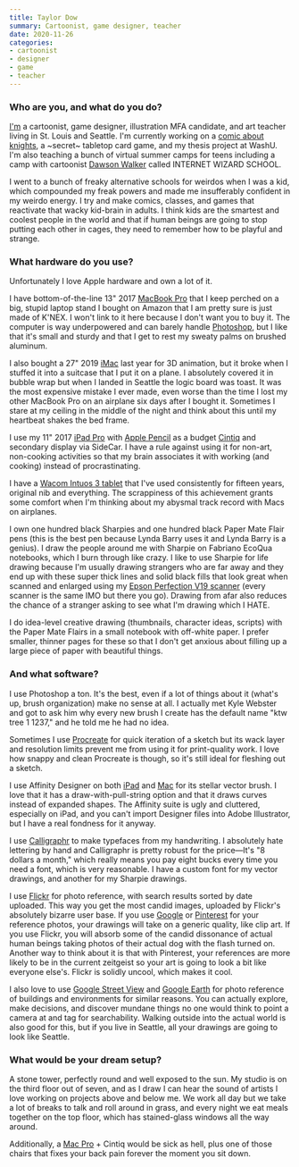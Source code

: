 ```yaml
---
title: Taylor Dow
summary: Cartoonist, game designer, teacher
date: 2020-11-26
categories:
- cartoonist
- designer
- game
- teacher
---
```


### Who are you, and what do you do?

[I'm](https://taylordow.art/ "Taylor's website.") a cartoonist, game designer, illustration MFA candidate, and art teacher living in St. Louis and Seattle. I'm currently working on a [comic about knights](https://www.instagram.com/p/CAu_QjiJ8hi/ "Taylor's drawing of knights, on Instagram."), a ~secret~ tabletop card game, and my thesis project at WashU. I'm also teaching a bunch of virtual summer camps for teens including a camp with cartoonist [Dawson Walker](https://www.instagram.com/dawsonpiselwalker/ "Dawson's Instagram account.") called INTERNET WIZARD SCHOOL.

I went to a bunch of freaky alternative schools for weirdos when I was a kid, which compounded my freak powers and made me insufferably confident in my weirdo energy. I try and make comics, classes, and games that reactivate that wacky kid-brain in adults. I think kids are the smartest and coolest people in the world and that if human beings are going to stop putting each other in cages, they need to remember how to be playful and strange.

### What hardware do you use?

Unfortunately I love Apple hardware and own a lot of it.

I have bottom-of-the-line 13" 2017 [MacBook Pro][macbook-pro] that I keep perched on a big, stupid laptop stand I bought on Amazon that I am pretty sure is just made of K'NEX. I won't link to it here because I don't want you to buy it. The computer is way underpowered and can barely handle [Photoshop][], but I like that it's small and sturdy and that I get to rest my sweaty palms on brushed aluminum.

I also bought a 27" 2019 [iMac][] last year for 3D animation, but it broke when I stuffed it into a suitcase that I put it on a plane. I absolutely covered it in bubble wrap but when I landed in Seattle the logic board was toast. It was the most expensive mistake I ever made, even worse than the time I lost my other MacBook Pro on an airplane six days after I bought it. Sometimes I stare at my ceiling in the middle of the night and think about this until my heartbeat shakes the bed frame.

I use my 11" 2017 [iPad Pro][ipad-pro] with [Apple Pencil][pencil] as a budget [Cintiq][] and secondary display via SideCar. I have a rule against using it for non-art, non-cooking activities so that my brain associates it with working (and cooking) instead of procrastinating.

I have a [Wacom Intuos 3 tablet][intuos] that I've used consistently for fifteen years, original nib and everything. The scrappiness of this achievement grants some comfort when I'm thinking about my abysmal track record with Macs on airplanes.

I own one hundred black Sharpies and one hundred black Paper Mate Flair pens (this is the best pen because Lynda Barry uses it and Lynda Barry is a genius). I draw the people around me with Sharpie on Fabriano EcoQua notebooks, which I burn through like crazy. I like to use Sharpie for life drawing because I'm usually drawing strangers who are far away and they end up with these super thick lines and solid black fills that look great when scanned and enlarged using my [Epson Perfection V19 scanner][perfection-v19] (every scanner is the same IMO but there you go). Drawing from afar also reduces the chance of a stranger asking to see what I'm drawing which I HATE.

I do idea-level creative drawing (thumbnails, character ideas, scripts) with the Paper Mate Flairs in a small notebook with off-white paper. I prefer smaller, thinner pages for these so that I don't get anxious about filling up a large piece of paper with beautiful things.

### And what software?

I use Photoshop a ton. It's the best, even if a lot of things about it (what's up, brush organization) make no sense at all. I actually met Kyle Webster and got to ask him why every new brush I create has the default name "ktw tree 1 1237," and he told me he had no idea.

Sometimes I use [Procreate][procreate-ios] for quick iteration of a sketch but its wack layer and resolution limits prevent me from using it for print-quality work. I love how snappy and clean Procreate is though, so it's still ideal for fleshing out a sketch.

I use Affinity Designer on both [iPad][affinity-designer-ios] and [Mac][affinity-designer] for its stellar vector brush. I love that it has a draw-with-pull-string option and that it draws curves instead of expanded shapes. The Affinity suite is ugly and cluttered, especially on iPad, and you can't import Designer files into Adobe Illustrator, but I have a real fondness for it anyway.

I use [Calligraphr][] to make typefaces from my handwriting. I absolutely hate lettering by hand and Calligraphr is pretty robust for the price—It's "8 dollars a month," which really means you pay eight bucks every time you need a font, which is very reasonable. I have a custom font for my vector drawings, and another for my Sharpie drawings.

I use [Flickr][] for photo reference, with search results sorted by date uploaded. This way you get the most candid images, uploaded by Flickr's absolutely bizarre user base. If you use [Google][] or [Pinterest][] for your reference photos, your drawings will take on a generic quality, like clip art. If you use Flickr, you will absorb some of the candid dissonance of actual human beings taking photos of their actual dog with the flash turned on. Another way to think about it is that with Pinterest, your references are more likely to be in the current zeitgeist so your art is going to look a bit like everyone else's. Flickr is solidly uncool, which makes it cool.

I also love to use [Google Street View][google-street-view] and [Google Earth][google-earth] for photo reference of buildings and environments for similar reasons. You can actually explore, make decisions, and discover mundane things no one would think to point a camera at and tag for searchability. Walking outside into the actual world is also good for this, but if you live in Seattle, all your drawings are going to look like Seattle.

### What would be your dream setup?

A stone tower, perfectly round and well exposed to the sun. My studio is on the third floor out of seven, and as I draw I can hear the sound of artists I love working on projects above and below me. We work all day but we take a lot of breaks to talk and roll around in grass, and every night we eat meals together on the top floor, which has stained-glass windows all the way around.

Additionally, a [Mac Pro][mac-pro] + Cintiq would be sick as hell, plus one of those chairs that fixes your back pain forever the moment you sit down.

[affinity-designer-ios]: http://web.archive.org/web/20221108111933/https://apps.apple.com/us/app/affinity-designer/id1274090551 "A graphic design app for iOS."
[affinity-designer]: https://en.wikipedia.org/wiki/Affinity_Designer "A vector graphics editor."
[calligraphr]: https://www.calligraphr.com/en/ "A service to generate a font from handwriting."
[cintiq]: https://www.wacom.com/en/us/cintiq "A computer screen you can draw on."
[flickr]: https://www.flickr.com/ "A photo sharing website."
[google-earth]: http://www.google.com/earth/ "Software for modelling a 3D view of our planet."
[google-street-view]: https://en.wikipedia.org/wiki/Google_Street_View "A map service for seeing panoramic images of a given location."
[google]: https://www.google.com/ "A search engine."
[imac]: https://www.apple.com/imac/ "An all-in-one computer."
[intuos]: https://www.wacom.com/en-us/products/pen-tablets/intuos "A pen tablet."
[ipad-pro]: https://en.wikipedia.org/wiki/IPad_Pro "An iOS tablet."
[mac-pro]: https://www.apple.com/mac-pro/ "The Intel-based Mac tower computer."
[macbook-pro]: https://www.apple.com/macbook-pro/ "A laptop."
[pencil]: https://www.fiftythree.com/pencil "An iPad stylus."
[perfection-v19]: http://www.epson.com/cgi-bin/Store/jsp/Product.do?sku=B11B231201 "A scanner."
[photoshop]: https://www.adobe.com/products/photoshop.html "A bitmap image editor."
[pinterest]: https://www.pinterest.com/ "An online 'pinboard' service."
[procreate-ios]: https://itunes.apple.com/us/app/procreate/id425073498 "A powerful illustration app."
